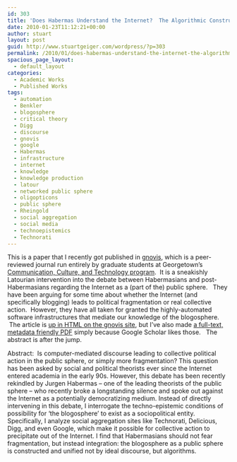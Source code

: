 ```yaml
---
id: 303
title: 'Does Habermas Understand the Internet?  The Algorithmic Construction of the Blogo/Public Sphere'
date: 2010-01-23T11:12:21+00:00
author: stuart
layout: post
guid: http://www.stuartgeiger.com/wordpress/?p=303
permalink: /2010/01/does-habermas-understand-the-internet-the-algorithmic-construction-of-the-blogopublic-sphere/
spacious_page_layout:
  - default_layout
categories:
  - Academic Works
  - Published Works
tags:
  - automation
  - Benkler
  - blogosphere
  - critical theory
  - Digg
  - discourse
  - gnovis
  - google
  - Habermas
  - infrastructure
  - internet
  - knowledge
  - knowledge production
  - latour
  - networked public sphere
  - oligopticons
  - public sphere
  - Rheingold
  - social aggregation
  - social media
  - technoepistemics
  - Technorati
---
```

This is a paper that I recently got published in <a href="http://gnovisjournal.org" target="_blank">gnovis</a>, which is a peer-reviewed journal run entirely by graduate students at Georgetown&#8217;s <a href="http://cct.georgetown.edu" target="_blank">Communication, Culture, and Technology program</a>.  It is a sneakishly Latourian intervention into the debate between Habermasians and post-Habermasians regarding the Internet as a (part of the) public sphere.   They have been arguing for some time about whether the Internet (and specifically blogging) leads to political fragmentation or real collective action.  However, they have all taken for granted the highly-automated software infrastructures that mediate our knowledge of the blogosphere.  The article is <a href="http://gnovisjournal.org/journal/does-habermas-understand-internet-algorithmic-construction-blogopublic-sphere" target="_blank">up in HTML on the gnovis site</a>, but I&#8217;ve also made <a href="http://www.stuartgeiger.com/papers/gnovis-habermas-blogopublic-sphere.pdf" target="_blank">a full-text, metadata friendly PDF</a> simply because Google Scholar likes those.   The abstract is after the jump.

<!--more-->

Abstract:  Is computer-mediated discourse leading to collective political action in the public sphere, or simply more fragmentation? This question has been asked by social and political theorists ever since the Internet entered academia in the early 90s. However, this debate has been recently rekindled by Jurgen Habermas – one of the leading theorists of the public sphere – who recently broke a longstanding silence and spoke out against the Internet as a potentially democratizing medium. Instead of directly intervening in this debate, I interrogate the techno-epistemic conditions of possibility for ‘the blogosphere’ to exist as a sociopolitical entity. Specifically, I analyze social aggregation sites like Technorati, Delicious, Digg, and even Google, which make it possible for collective action to precipitate out of the Internet. I find that Habermasians should not fear fragmentation, but instead integration: the blogosphere as a public sphere is constructed and unified not by ideal discourse, but algorithms.